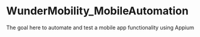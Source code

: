# WunderMobility_MobileAutomation
The goal here to automate and test a mobile app functionality using Appium
